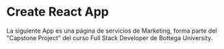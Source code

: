 # Create React App

La siguiente App es una página de servicios de Marketing, forma parte del "Capstone Project" del curso Full Stack Developer de Bottega University.
